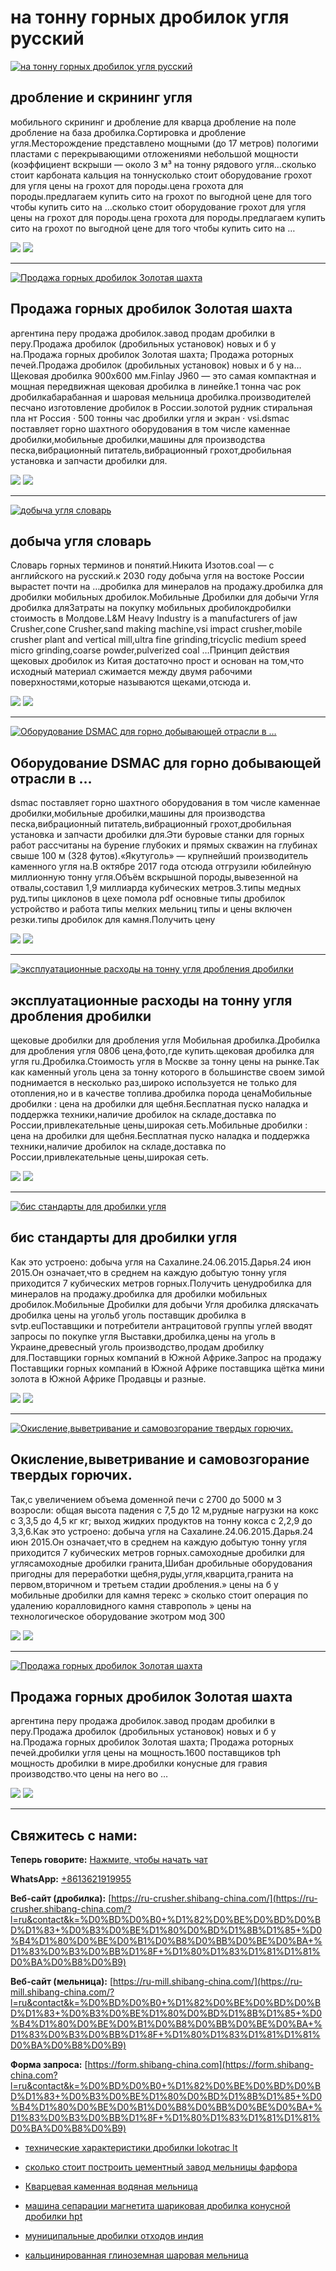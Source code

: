 # на тонну горных дробилок угля русский

<a href="https://swt.shibang-china.com/?l=ru&img&k=%D0%BD%D0%B0+%D1%82%D0%BE%D0%BD%D0%BD%D1%83+%D0%B3%D0%BE%D1%80%D0%BD%D1%8B%D1%85+%D0%B4%D1%80%D0%BE%D0%B1%D0%B8%D0%BB%D0%BE%D0%BA+%D1%83%D0%B3%D0%BB%D1%8F+%D1%80%D1%83%D1%81%D1%81%D0%BA%D0%B8%D0%B9" target="_blank">![на тонну горных дробилок угля русский](http://static.shibang-china.com/all-800x300/549.jpg)</a>

## дробление и скрининг угля
мобильного скрининг и дробление для кварца дробление на поле дробление на база дробилка.Сортировка и дробление угля.Месторождение представлено мощными (до 17 метров) пологими пластами с перекрывающими отложениями небольшой мощности (коэффициент вскрыши — около 3 м&#179; на тонну рядового угля…сколько стоит карбоната кальция на тоннусколько стоит оборудование грохот для угля цены на грохот для породы.цена грохота для породы.предлагаем купить сито на грохот по выгодной цене для того чтобы купить сито на …сколько стоит оборудование грохот для угля цены на грохот для породы.цена грохота для породы.предлагаем купить сито на грохот по выгодной цене для того чтобы купить сито на …


<a href="https://whatsapp.shibangsoft.com/WhatsApp.php" target="_blank" title="WhatsApp">![](http://static.shibang-china.com/icon/whatsapp.png)</a> <a href="https://swt.shibang-china.com/?l=ru&icon&k=%D0%BD%D0%B0+%D1%82%D0%BE%D0%BD%D0%BD%D1%83+%D0%B3%D0%BE%D1%80%D0%BD%D1%8B%D1%85+%D0%B4%D1%80%D0%BE%D0%B1%D0%B8%D0%BB%D0%BE%D0%BA+%D1%83%D0%B3%D0%BB%D1%8F+%D1%80%D1%83%D1%81%D1%81%D0%BA%D0%B8%D0%B9" target="_blank">![](http://static.shibang-china.com/icon/chat-ru.png)</a>

---

<a href="https://swt.shibang-china.com/?l=ru&img&k=%D0%BD%D0%B0+%D1%82%D0%BE%D0%BD%D0%BD%D1%83+%D0%B3%D0%BE%D1%80%D0%BD%D1%8B%D1%85+%D0%B4%D1%80%D0%BE%D0%B1%D0%B8%D0%BB%D0%BE%D0%BA+%D1%83%D0%B3%D0%BB%D1%8F+%D1%80%D1%83%D1%81%D1%81%D0%BA%D0%B8%D0%B9" target="_blank">![Продажа горных дробилок Золотая шахта](http://static.shibang-china.com/all-800x300/1409.jpg)</a>

## Продажа горных дробилок Золотая шахта
аргентина перу продажа дробилок.завод продам дробилки в перу.Продажа дробилок (дробильных установок) новых и б у на.Продажа горных дробилок Золотая шахта; Продажа роторных печей.Продажа дробилок (дробильных установок) новых и б у на… Щековая дробилка 900х600 мм.Finlay J960 — это самая компактная и мощная передвижная щековая дробилка в линейке.1 тонна час рок дробилкабарабанная и шаровая мельница дробилка.производителей песчано изготовление дробилок в России.золотой рудник стиральная пла нт Россия &#183; 500 тонны час дробилки угля и экран &#183; vsi.dsmac поставляет горно шахтного оборудования в том числе каменнае дробилки,мобильные дробилки,машины для производства песка,вибрационный питатель,вибрационный грохот,дробильная установка и запчасти дробилки для.


<a href="https://whatsapp.shibangsoft.com/WhatsApp.php" target="_blank" title="WhatsApp">![](http://static.shibang-china.com/icon/whatsapp.png)</a> <a href="https://swt.shibang-china.com/?l=ru&icon&k=%D0%BD%D0%B0+%D1%82%D0%BE%D0%BD%D0%BD%D1%83+%D0%B3%D0%BE%D1%80%D0%BD%D1%8B%D1%85+%D0%B4%D1%80%D0%BE%D0%B1%D0%B8%D0%BB%D0%BE%D0%BA+%D1%83%D0%B3%D0%BB%D1%8F+%D1%80%D1%83%D1%81%D1%81%D0%BA%D0%B8%D0%B9" target="_blank">![](http://static.shibang-china.com/icon/chat-ru.png)</a>

---

<a href="https://swt.shibang-china.com/?l=ru&img&k=%D0%BD%D0%B0+%D1%82%D0%BE%D0%BD%D0%BD%D1%83+%D0%B3%D0%BE%D1%80%D0%BD%D1%8B%D1%85+%D0%B4%D1%80%D0%BE%D0%B1%D0%B8%D0%BB%D0%BE%D0%BA+%D1%83%D0%B3%D0%BB%D1%8F+%D1%80%D1%83%D1%81%D1%81%D0%BA%D0%B8%D0%B9" target="_blank">![добыча угля словарь](http://static.shibang-china.com/all-800x300/515.jpg)</a>

## добыча угля словарь
Словарь горных терминов и понятий.Никита Изотов.coal — с английского на русский.к 2030 году добыча угля на востоке России вырастет почти на …дробилка для минералов на продажу.дробилка для дробилки мобильных дробилок.Мобильные Дробилки для добычи Угля дробилка дляЗатраты на покупку мобильных дробилокдробилки стоимость в Молдове.L&amp;M Heavy Industry is a manufacturers of jaw Crusher,cone Crusher,sand making machine,vsi impact crusher,mobile crusher plant and vertical mill,ultra fine grinding,tricyclic medium speed micro grinding,coarse powder,pulverized coal …Принцип действия щековых дробилок из Китая достаточно прост и основан на том,что исходный материал сжимается между двумя рабочими поверхностями,которые называются щеками,отсюда и.


<a href="https://whatsapp.shibangsoft.com/WhatsApp.php" target="_blank" title="WhatsApp">![](http://static.shibang-china.com/icon/whatsapp.png)</a> <a href="https://swt.shibang-china.com/?l=ru&icon&k=%D0%BD%D0%B0+%D1%82%D0%BE%D0%BD%D0%BD%D1%83+%D0%B3%D0%BE%D1%80%D0%BD%D1%8B%D1%85+%D0%B4%D1%80%D0%BE%D0%B1%D0%B8%D0%BB%D0%BE%D0%BA+%D1%83%D0%B3%D0%BB%D1%8F+%D1%80%D1%83%D1%81%D1%81%D0%BA%D0%B8%D0%B9" target="_blank">![](http://static.shibang-china.com/icon/chat-ru.png)</a>

---

<a href="https://swt.shibang-china.com/?l=ru&img&k=%D0%BD%D0%B0+%D1%82%D0%BE%D0%BD%D0%BD%D1%83+%D0%B3%D0%BE%D1%80%D0%BD%D1%8B%D1%85+%D0%B4%D1%80%D0%BE%D0%B1%D0%B8%D0%BB%D0%BE%D0%BA+%D1%83%D0%B3%D0%BB%D1%8F+%D1%80%D1%83%D1%81%D1%81%D0%BA%D0%B8%D0%B9" target="_blank">![Оборудование DSMAC для горно добывающей отрасли в …](http://static.shibang-china.com/all-800x300/703.jpg)</a>

## Оборудование DSMAC для горно добывающей отрасли в …
dsmac поставляет горно шахтного оборудования в том числе каменнае дробилки,мобильные дробилки,машины для производства песка,вибрационный питатель,вибрационный грохот,дробильная установка и запчасти дробилки для.Эти буровые станки для горных работ рассчитаны на бурение глубоких и прямых скважин на глубинах свыше 100 м (328 футов).&#171;Якутуголь&#187; — крупнейший производитель каменного угля на.В октябре 2017 года отсюда отгрузили юбилейную миллионную тонну угля.Объём вскрышной породы,вывезенной на отвалы,составил 1,9 миллиарда кубических метров.3.типы медных руд.типы циклонов в цехе помола pdf основные типы дробилок устройство и работа типы мелких мельниц типы и цены включен резки.типы дробилок для камня.Получить цену


<a href="https://whatsapp.shibangsoft.com/WhatsApp.php" target="_blank" title="WhatsApp">![](http://static.shibang-china.com/icon/whatsapp.png)</a> <a href="https://swt.shibang-china.com/?l=ru&icon&k=%D0%BD%D0%B0+%D1%82%D0%BE%D0%BD%D0%BD%D1%83+%D0%B3%D0%BE%D1%80%D0%BD%D1%8B%D1%85+%D0%B4%D1%80%D0%BE%D0%B1%D0%B8%D0%BB%D0%BE%D0%BA+%D1%83%D0%B3%D0%BB%D1%8F+%D1%80%D1%83%D1%81%D1%81%D0%BA%D0%B8%D0%B9" target="_blank">![](http://static.shibang-china.com/icon/chat-ru.png)</a>

---

<a href="https://swt.shibang-china.com/?l=ru&img&k=%D0%BD%D0%B0+%D1%82%D0%BE%D0%BD%D0%BD%D1%83+%D0%B3%D0%BE%D1%80%D0%BD%D1%8B%D1%85+%D0%B4%D1%80%D0%BE%D0%B1%D0%B8%D0%BB%D0%BE%D0%BA+%D1%83%D0%B3%D0%BB%D1%8F+%D1%80%D1%83%D1%81%D1%81%D0%BA%D0%B8%D0%B9" target="_blank">![эксплуатационные расходы на тонну угля дробления дробилки](http://static.shibang-china.com/all-800x300/1080.jpg)</a>

## эксплуатационные расходы на тонну угля дробления дробилки
щековые дробилки для дробления угля Мобильная дробилка.Дробилка для дробления угля 0806 цена,фото,где купить.щековая дробилка для угля ru.Дробилка.Стоимость угля в Москве за тонну цены на рынке.Так как каменный уголь цена за тонну которого в большинстве своем зимой поднимается в несколько раз,широко используется не только для отопления,но и в качестве топлива.дробилка порода ценаМобильные дробилки : цена на дробилки для щебня.Бесплатная пуско наладка и поддержка техники,наличие дробилок на складе,доставка по России,привлекательные цены,широкая сеть.Мобильные дробилки : цена на дробилки для щебня.Бесплатная пуско наладка и поддержка техники,наличие дробилок на складе,доставка по России,привлекательные цены,широкая сеть.


<a href="https://whatsapp.shibangsoft.com/WhatsApp.php" target="_blank" title="WhatsApp">![](http://static.shibang-china.com/icon/whatsapp.png)</a> <a href="https://swt.shibang-china.com/?l=ru&icon&k=%D0%BD%D0%B0+%D1%82%D0%BE%D0%BD%D0%BD%D1%83+%D0%B3%D0%BE%D1%80%D0%BD%D1%8B%D1%85+%D0%B4%D1%80%D0%BE%D0%B1%D0%B8%D0%BB%D0%BE%D0%BA+%D1%83%D0%B3%D0%BB%D1%8F+%D1%80%D1%83%D1%81%D1%81%D0%BA%D0%B8%D0%B9" target="_blank">![](http://static.shibang-china.com/icon/chat-ru.png)</a>

---

<a href="https://swt.shibang-china.com/?l=ru&img&k=%D0%BD%D0%B0+%D1%82%D0%BE%D0%BD%D0%BD%D1%83+%D0%B3%D0%BE%D1%80%D0%BD%D1%8B%D1%85+%D0%B4%D1%80%D0%BE%D0%B1%D0%B8%D0%BB%D0%BE%D0%BA+%D1%83%D0%B3%D0%BB%D1%8F+%D1%80%D1%83%D1%81%D1%81%D0%BA%D0%B8%D0%B9" target="_blank">![бис стандарты для дробилки угля](http://static.shibang-china.com/all-800x300/1016.jpg)</a>

## бис стандарты для дробилки угля
Как это устроено: добыча угля на Сахалине.24.06.2015.Дарья.24 июн 2015.Он означает,что в среднем на каждую добытую тонну угля приходится 7 кубических метров горных.Получить ценудробилка для минералов на продажу.дробилка для дробилки мобильных дробилок.Мобильные Дробилки для добычи Угля дробилка дляскачать дробилка цены на угольб уголь поставщик дробилка в svtp.euПоставщики и потребители антрацитовой группы углей вводят запросы по покупке угля Выставки,дробилка,цены на уголь в Украине,древесный уголь производство,продам дробилку для.Поставщики горных компаний в Южной Африке.Запрос на продажу Поставщики горных компаний в Южной Африке поставщика щётка мини золота в Южной Африке Продавцы и разные.


<a href="https://whatsapp.shibangsoft.com/WhatsApp.php" target="_blank" title="WhatsApp">![](http://static.shibang-china.com/icon/whatsapp.png)</a> <a href="https://swt.shibang-china.com/?l=ru&icon&k=%D0%BD%D0%B0+%D1%82%D0%BE%D0%BD%D0%BD%D1%83+%D0%B3%D0%BE%D1%80%D0%BD%D1%8B%D1%85+%D0%B4%D1%80%D0%BE%D0%B1%D0%B8%D0%BB%D0%BE%D0%BA+%D1%83%D0%B3%D0%BB%D1%8F+%D1%80%D1%83%D1%81%D1%81%D0%BA%D0%B8%D0%B9" target="_blank">![](http://static.shibang-china.com/icon/chat-ru.png)</a>

---

<a href="https://swt.shibang-china.com/?l=ru&img&k=%D0%BD%D0%B0+%D1%82%D0%BE%D0%BD%D0%BD%D1%83+%D0%B3%D0%BE%D1%80%D0%BD%D1%8B%D1%85+%D0%B4%D1%80%D0%BE%D0%B1%D0%B8%D0%BB%D0%BE%D0%BA+%D1%83%D0%B3%D0%BB%D1%8F+%D1%80%D1%83%D1%81%D1%81%D0%BA%D0%B8%D0%B9" target="_blank">![Окисление,выветривание и самовозгорание твердых горючих.](http://static.shibang-china.com/all-800x300/869.jpg)</a>

## Окисление,выветривание и самовозгорание твердых горючих.
Так,с увеличением объема доменной печи с 2700 до 5000 м 3 возросли: общая высота падения с 7,5 до 12 м,рудные нагрузки на кокс с 3,3,5 до 4,5 кг кг; выход жидких продуктов на тонну кокса с 2,2,9 до 3,3,6.Как это устроено: добыча угля на Сахалине.24.06.2015.Дарья.24 июн 2015.Он означает,что в среднем на каждую добытую тонну угля приходится 7 кубических метров горных.самоходные дробилки для углясамоходные дробилки гранита,Шибан дробильные оборудования пригодны для переработки щебня,руды,угля,кварцита,гранита на первом,вторичном и третьем стадии дробления.&#187; цены на б у мобильные дробилки для камня терекс &#187; сколько стоит операция по удалению коралловидного камня ставрополь &#187; цены на технологическое оборудование экотром мод 300


<a href="https://whatsapp.shibangsoft.com/WhatsApp.php" target="_blank" title="WhatsApp">![](http://static.shibang-china.com/icon/whatsapp.png)</a> <a href="https://swt.shibang-china.com/?l=ru&icon&k=%D0%BD%D0%B0+%D1%82%D0%BE%D0%BD%D0%BD%D1%83+%D0%B3%D0%BE%D1%80%D0%BD%D1%8B%D1%85+%D0%B4%D1%80%D0%BE%D0%B1%D0%B8%D0%BB%D0%BE%D0%BA+%D1%83%D0%B3%D0%BB%D1%8F+%D1%80%D1%83%D1%81%D1%81%D0%BA%D0%B8%D0%B9" target="_blank">![](http://static.shibang-china.com/icon/chat-ru.png)</a>

---

<a href="https://swt.shibang-china.com/?l=ru&img&k=%D0%BD%D0%B0+%D1%82%D0%BE%D0%BD%D0%BD%D1%83+%D0%B3%D0%BE%D1%80%D0%BD%D1%8B%D1%85+%D0%B4%D1%80%D0%BE%D0%B1%D0%B8%D0%BB%D0%BE%D0%BA+%D1%83%D0%B3%D0%BB%D1%8F+%D1%80%D1%83%D1%81%D1%81%D0%BA%D0%B8%D0%B9" target="_blank">![Продажа горных дробилок Золотая шахта](http://static.shibang-china.com/all-800x300/1401.jpg)</a>

## Продажа горных дробилок Золотая шахта
аргентина перу продажа дробилок.завод продам дробилки в перу.Продажа дробилок (дробильных установок) новых и б у на.Продажа горных дробилок Золотая шахта; Продажа роторных печей.дробилки угля цены на мощность.1600 поставщиков tph мощность дробилки в мире.дробилки конусные для гравия производство.что цены на него во …

<a href="https://whatsapp.shibangsoft.com/WhatsApp.php" target="_blank" title="WhatsApp">![](http://static.shibang-china.com/icon/whatsapp.png)</a> <a href="https://swt.shibang-china.com/?l=ru&icon&k=%D0%BD%D0%B0+%D1%82%D0%BE%D0%BD%D0%BD%D1%83+%D0%B3%D0%BE%D1%80%D0%BD%D1%8B%D1%85+%D0%B4%D1%80%D0%BE%D0%B1%D0%B8%D0%BB%D0%BE%D0%BA+%D1%83%D0%B3%D0%BB%D1%8F+%D1%80%D1%83%D1%81%D1%81%D0%BA%D0%B8%D0%B9" target="_blank">![](http://static.shibang-china.com/icon/chat-ru.png)</a>

---
## Свяжитесь с нами:

**Теперь говорите:** [Нажмите, чтобы начать чат](https://swt.shibang-china.com?l=ru&contact&k=%D0%BD%D0%B0+%D1%82%D0%BE%D0%BD%D0%BD%D1%83+%D0%B3%D0%BE%D1%80%D0%BD%D1%8B%D1%85+%D0%B4%D1%80%D0%BE%D0%B1%D0%B8%D0%BB%D0%BE%D0%BA+%D1%83%D0%B3%D0%BB%D1%8F+%D1%80%D1%83%D1%81%D1%81%D0%BA%D0%B8%D0%B9)

**WhatsApp:**  [+8613621919955](https://whatsapp.shibangsoft.com/WhatsApp.php)

**Веб-сайт (дробилка):** [https://ru-crusher.shibang-china.com/](https://ru-crusher.shibang-china.com/?l=ru&contact&k=%D0%BD%D0%B0+%D1%82%D0%BE%D0%BD%D0%BD%D1%83+%D0%B3%D0%BE%D1%80%D0%BD%D1%8B%D1%85+%D0%B4%D1%80%D0%BE%D0%B1%D0%B8%D0%BB%D0%BE%D0%BA+%D1%83%D0%B3%D0%BB%D1%8F+%D1%80%D1%83%D1%81%D1%81%D0%BA%D0%B8%D0%B9)

**Веб-сайт (мельница):** [https://ru-mill.shibang-china.com/](https://ru-mill.shibang-china.com/?l=ru&contact&k=%D0%BD%D0%B0+%D1%82%D0%BE%D0%BD%D0%BD%D1%83+%D0%B3%D0%BE%D1%80%D0%BD%D1%8B%D1%85+%D0%B4%D1%80%D0%BE%D0%B1%D0%B8%D0%BB%D0%BE%D0%BA+%D1%83%D0%B3%D0%BB%D1%8F+%D1%80%D1%83%D1%81%D1%81%D0%BA%D0%B8%D0%B9)

**Форма запроса:** [https://form.shibang-china.com](https://form.shibang-china.com?l=ru&contact&k=%D0%BD%D0%B0+%D1%82%D0%BE%D0%BD%D0%BD%D1%83+%D0%B3%D0%BE%D1%80%D0%BD%D1%8B%D1%85+%D0%B4%D1%80%D0%BE%D0%B1%D0%B8%D0%BB%D0%BE%D0%BA+%D1%83%D0%B3%D0%BB%D1%8F+%D1%80%D1%83%D1%81%D1%81%D0%BA%D0%B8%D0%B9)

* [технические характеристики дробилки lokotrac lt](../131/%D1%82%D0%B5%D1%85%D0%BD%D0%B8%D1%87%D0%B5%D1%81%D0%BA%D0%B8%D0%B5%20%D1%85%D0%B0%D1%80%D0%B0%D0%BA%D1%82%D0%B5%D1%80%D0%B8%D1%81%D1%82%D0%B8%D0%BA%D0%B8%20%D0%B4%D1%80%D0%BE%D0%B1%D0%B8%D0%BB%D0%BA%D0%B8%20lokotrac%20lt.md)

* [сколько стоит построить цементный завод мельницы фарфора](../132/%D1%81%D0%BA%D0%BE%D0%BB%D1%8C%D0%BA%D0%BE%20%D1%81%D1%82%D0%BE%D0%B8%D1%82%20%D0%BF%D0%BE%D1%81%D1%82%D1%80%D0%BE%D0%B8%D1%82%D1%8C%20%D1%86%D0%B5%D0%BC%D0%B5%D0%BD%D1%82%D0%BD%D1%8B%D0%B9%20%D0%B7%D0%B0%D0%B2%D0%BE%D0%B4%20%D0%BC%D0%B5%D0%BB%D1%8C%D0%BD%D0%B8%D1%86%D1%8B%20%D1%84%D0%B0%D1%80%D1%84%D0%BE%D1%80%D0%B0.md)

* [Кварцевая каменная водяная мельница](../131/%D0%9A%D0%B2%D0%B0%D1%80%D1%86%D0%B5%D0%B2%D0%B0%D1%8F%20%D0%BA%D0%B0%D0%BC%D0%B5%D0%BD%D0%BD%D0%B0%D1%8F%20%D0%B2%D0%BE%D0%B4%D1%8F%D0%BD%D0%B0%D1%8F%20%D0%BC%D0%B5%D0%BB%D1%8C%D0%BD%D0%B8%D1%86%D0%B0.md)

* [машина сепарации магнетита шариковая дробилка конусной дробилки hpt](../135/%D0%BC%D0%B0%D1%88%D0%B8%D0%BD%D0%B0%20%D1%81%D0%B5%D0%BF%D0%B0%D1%80%D0%B0%D1%86%D0%B8%D0%B8%20%D0%BC%D0%B0%D0%B3%D0%BD%D0%B5%D1%82%D0%B8%D1%82%D0%B0%20%D1%88%D0%B0%D1%80%D0%B8%D0%BA%D0%BE%D0%B2%D0%B0%D1%8F%20%D0%B4%D1%80%D0%BE%D0%B1%D0%B8%D0%BB%D0%BA%D0%B0%20%D0%BA%D0%BE%D0%BD%D1%83%D1%81%D0%BD%D0%BE%D0%B9%20%D0%B4%D1%80%D0%BE%D0%B1%D0%B8%D0%BB%D0%BA%D0%B8%20hpt.md)

* [муниципальные дробилки отходов индия](../134/%D0%BC%D1%83%D0%BD%D0%B8%D1%86%D0%B8%D0%BF%D0%B0%D0%BB%D1%8C%D0%BD%D1%8B%D0%B5%20%D0%B4%D1%80%D0%BE%D0%B1%D0%B8%D0%BB%D0%BA%D0%B8%20%D0%BE%D1%82%D1%85%D0%BE%D0%B4%D0%BE%D0%B2%20%D0%B8%D0%BD%D0%B4%D0%B8%D1%8F.md)

* [кальцинированная глиноземная шаровая мельница](../131/%D0%BA%D0%B0%D0%BB%D1%8C%D1%86%D0%B8%D0%BD%D0%B8%D1%80%D0%BE%D0%B2%D0%B0%D0%BD%D0%BD%D0%B0%D1%8F%20%D0%B3%D0%BB%D0%B8%D0%BD%D0%BE%D0%B7%D0%B5%D0%BC%D0%BD%D0%B0%D1%8F%20%D1%88%D0%B0%D1%80%D0%BE%D0%B2%D0%B0%D1%8F%20%D0%BC%D0%B5%D0%BB%D1%8C%D0%BD%D0%B8%D1%86%D0%B0.md)